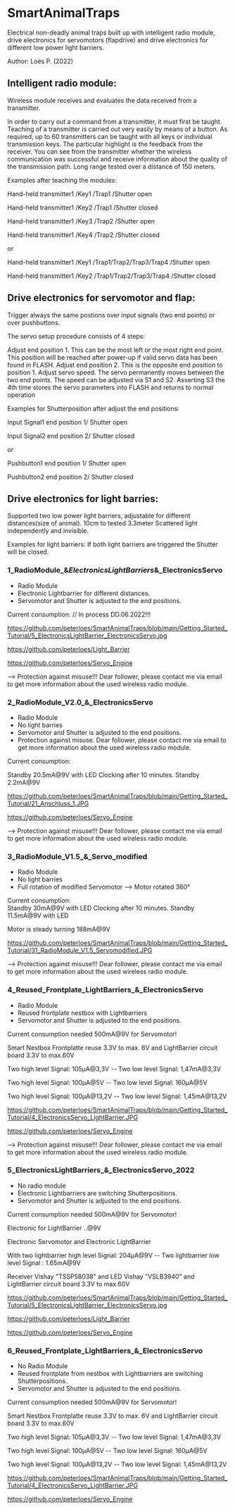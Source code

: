# SmartAnimalTraps
Electrical non-deadly animal traps built up with intelligent radio module, drive electronics for servomotors
(flapdrive) and drive electronics for different low power light barriers.

Author: Loës P. (2022)



## Intelligent radio module:

Wireless module receives and evaluates the data received from a transmitter.

In order to carry out a command from a transmitter, it must first be taught.
Teaching of a transmitter is carried out very easily by means of a button.
As required, up to 60 transmitters can be taught with all keys or individual transmission keys.
The particular highlight is the feedback from the receiver. You can see from the transmitter
whether the wireless communication was successful and receive information about the quality of the transmission path.
Long range tested over a distance of 150 meters.

Examples after teaching the modules:
 
Hand-held transmitter1 /Key1 /Trap1 /Shutter open

Hand-held transmitter1 /Key2 /Trap1 /Shutter closed

Hand-held transmitter1 /Key3 /Trap2 /Shutter open

Hand-held transmitter1 /Key4 /Trap2 /Shutter closed
 
or 
 
Hand-held transmitter1 /Key1 /Trap1/Trap2/Trap3/Trap4 /Shutter open

Hand-held transmitter1 /Key2 /Trap1/Trap2/Trap3/Trap4 /Shutter closed


## Drive electronics for servomotor and flap:

Trigger always the same postions over input signals (two end points) or over pushbuttons.

The servo setup procedure consists of 4 steps:

Adjust end position 1. This can be the most left or the most right end point. This position will be reached after power-up if valid servo data has been found in FLASH.
Adjust end position 2. This is the opposite end position to position 1.
Adjust servo speed. The servo permanently moves between the two end points. The speed can be adjusted via S1 and S2.
Asserting S3 the 4th time stores the servo parameters into FLASH and returns to normal operation

Examples for Shutterposition after adjust the end positions:

Input Signal1 end position 1/ Shutter open

Input Signal2 end position 2/ Shutter closed

or 

Pushbutton1 end position 1/ Shutter open

Pushbutton2 end position 2/ Shutter closed


## Drive electronics for light barries:

Supported two low power light barriers, adjustable for different distances(size of animal). 10cm to tested 3.3meter
Scattered light independently and invisible.

Examples for light barriers:
If both light barriers are triggered the Shutter will be closed.


### 1_RadioModule_&_ElectronicsLightBarriers_&_ElectronicsServo 
- Radio Module 
- Electronic Lightbarrier for different distances.
- Servomotor and Shutter is adjusted to the end positions.

Current consumption: // In process DD.06.2022!!!

https://github.com/peterloes/SmartAnimalTraps/blob/main/Getting_Started_Tutorial/5_ElectronicsLightBarrier_ElectronicsServo.jpg

https://github.com/peterloes/Light_Barrier

https://github.com/peterloes/Servo_Engine

--> Protection against misuse!!! Dear follower, please contact me via email to get more information about the used wireless radio module. 

### 2_RadioModule_V2.0_&_ElectronicsServo
- Radio Module
- No light barries
- Servomotor and Shutter is adjusted to the end positions.
- Protection against misuse. Dear follower, please contact me via email to get more information about the used wireless radio module. 

Current consumption:  

Standby 20.5mA@9V with LED
Clocking after 10 minutes.
Standby 2.2mA@9V

https://github.com/peterloes/SmartAnimalTraps/blob/main/Getting_Started_Tutorial/21_Anschluss_1.JPG

https://github.com/peterloes/Servo_Engine

--> Protection against misuse!!! Dear follower, please contact me via email to get more information about the used wireless radio module. 


### 3_RadioModule_V1.5_&_Servo_modified
- Radio Module
- No light barries
- Full rotation of modified Servomotor --> Motor rotated 360°

Current consumption:  
Standby 30mA@9V with LED
Clocking after 10 minutes.
Standby 11.5mA@9V with LED

Motor is steady turning 188mA@9V

https://github.com/peterloes/SmartAnimalTraps/blob/main/Getting_Started_Tutorial/31_RadioModule_V1.5_Servomodified.JPG

--> Protection against misuse!!! Dear follower, please contact me via email to get more information about the used wireless radio module. 


### 4_Reused_Frontplate_LightBarriers_&_ElectronicsServo
- Radio Module
- Reused frontplate nestbox with Lightbarriers
- Servomotor and Shutter is adjusted to the end positions.

Current consumption needed 500mA@9V for Servomotor!

Smart Nestbox Frontplatte reuse 3.3V to max. 6V and LightBarrier circuit board 3.3V to max.60V 

Two high level Signal: 105µA@3,3V  -- Two low  level Signal: 1,47mA@3,3V

Two high level Signal: 100µA@5V    -- Two low  level Signal: 160µA@5V

Two high level Signal: 100µA@13,2V -- Two low  level Signal: 1,45mA@13,2V

https://github.com/peterloes/SmartAnimalTraps/blob/main/Getting_Started_Tutorial/4_ElectronicsServo_LightBarrier.JPG

https://github.com/peterloes/Servo_Engine

--> Protection against misuse!!! Dear follower, please contact me via email to get more information about the used wireless radio module. 


### 5_ElectronicsLightBarriers_&_ElectronicsServo_2022
- No radio module
- Electronic Lightbarriers are switching Shutterpositions.
- Servomotor and Shutter is adjusted to the end positions.

Current consumption needed 500mA@9V for Servomotor!

Electronic for LightBarrier ..@9V

Electronic Servomotor and Electronic LightBarrier

With two lightbarrier high level Signal: 204µA@9V -- Two lightbarrier low level Signal : 1.65mA@9V

Receiver Vishay "TSSP58038" and LED Vishay "VSLB3940" and LightBarrier circuit board 3.3V to max.60V 

https://github.com/peterloes/SmartAnimalTraps/blob/main/Getting_Started_Tutorial/5_ElectronicsLightBarrier_ElectronicsServo.jpg

https://github.com/peterloes/Light_Barrier

https://github.com/peterloes/Servo_Engine


### 6_Reused_Frontplate_LightBarriers_&_ElectronicsServo
- No Radio Module
- Reused frontplate from nestbox with Lightbarriers are switching Shutterpositions.
- Servomotor and Shutter is adjusted to the end positions.

Current consumption needed 500mA@9V for Servomotor!

Smart Nestbox Frontplatte reuse 3.3V to max. 6V and LightBarrier circuit board 3.3V to max.60V 

Two high level Signal: 105µA@3,3V  -- Two low  level Signal: 1,47mA@3,3V

Two high level Signal: 100µA@5V    -- Two low  level Signal: 160µA@5V

Two high level Signal: 100µA@13,2V -- Two low  level Signal: 1,45mA@13,2V

https://github.com/peterloes/SmartAnimalTraps/blob/main/Getting_Started_Tutorial/4_ElectronicsServo_LightBarrier.JPG

https://github.com/peterloes/Servo_Engine
